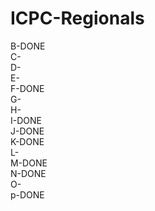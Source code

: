 # ICPC-Regionals
B-DONE<br>
C-<br>
D-<br>
E-<br>
F-DONE<br>
G-<br>
H-<br>
I-DONE<br>
J-DONE<br>
K-DONE<br>
L-<br>
M-DONE<br>
N-DONE<br>
O-<br>
p-DONE</p>